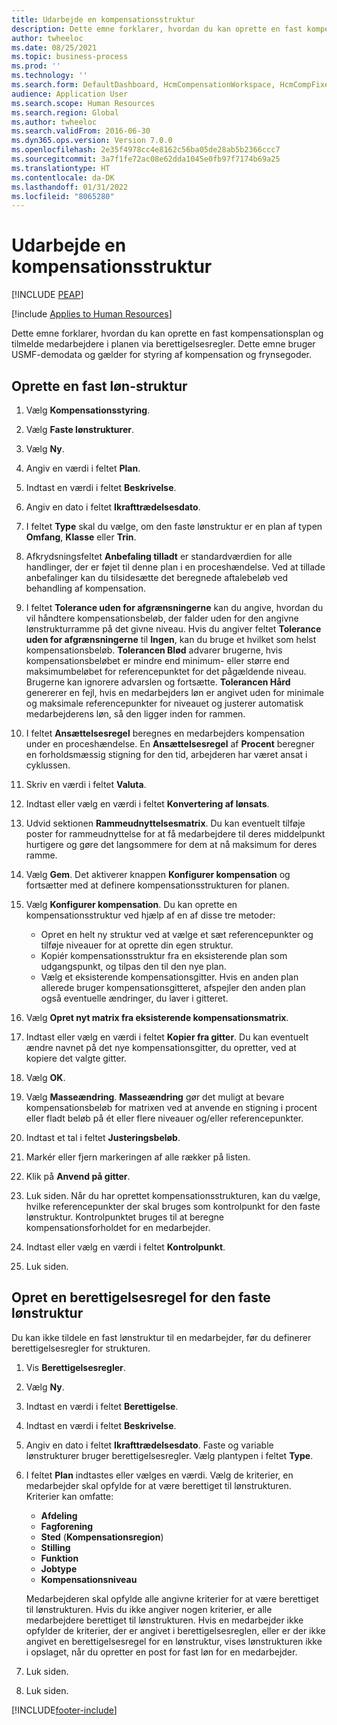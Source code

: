 ```yaml
---
title: Udarbejde en kompensationsstruktur
description: Dette emne forklarer, hvordan du kan oprette en fast kompensationsplan og tilmelde medarbejdere i planen via berettigelsesregler.
author: twheeloc
ms.date: 08/25/2021
ms.topic: business-process
ms.prod: ''
ms.technology: ''
ms.search.form: DefaultDashboard, HcmCompensationWorkspace, HcmCompFixedPlansPart, HRMCompFixedPlanTable, HRMCompCreateGridDialog, HRCCompGridView, HRMCompEligibility,  HRCCompGrid
audience: Application User
ms.search.scope: Human Resources
ms.search.region: Global
ms.author: twheeloc
ms.search.validFrom: 2016-06-30
ms.dyn365.ops.version: Version 7.0.0
ms.openlocfilehash: 2e35f4978cc4e8162c56ba05de28ab5b2366ccc7
ms.sourcegitcommit: 3a7f1fe72ac08e62dda1045e0fb97f7174b69a25
ms.translationtype: HT
ms.contentlocale: da-DK
ms.lasthandoff: 01/31/2022
ms.locfileid: "8065280"
---
```

# <a name="develop-a-compensation-structure"></a>Udarbejde en kompensationsstruktur


[!INCLUDE [PEAP](../includes/peap-1.md)]

[!include [Applies to Human Resources](../includes/applies-to-hr.md)]

Dette emne forklarer, hvordan du kan oprette en fast kompensationsplan og tilmelde medarbejdere i planen via berettigelsesregler. Dette emne bruger USMF-demodata og gælder for styring af kompensation og frynsegoder.

## <a name="create-a-fixed-compensation-plan"></a>Oprette en fast løn-struktur

1. Vælg **Kompensationsstyring**.

2. Vælg **Faste lønstrukturer**.

3. Vælg **Ny**.

4. Angiv en værdi i feltet **Plan**.

5. Indtast en værdi i feltet **Beskrivelse**.

6. Angiv en dato i feltet **Ikrafttrædelsesdato**.

7. I feltet **Type** skal du vælge, om den faste lønstruktur er en plan af typen **Omfang**, **Klasse** eller **Trin**.

8. Afkrydsningsfeltet **Anbefaling tilladt** er standardværdien for alle handlinger, der er føjet til denne plan i en proceshændelse. Ved at tillade anbefalinger kan du tilsidesætte det beregnede aftalebeløb ved behandling af kompensation.

9. I feltet **Tolerance uden for afgrænsningerne** kan du angive, hvordan du vil håndtere kompensationsbeløb, der falder uden for den angivne lønstrukturramme på det givne niveau. Hvis du angiver feltet **Tolerance uden for afgrænsningerne** til **Ingen**, kan du bruge et hvilket som helst kompensationsbeløb. **Tolerancen Blød** advarer brugerne, hvis kompensationsbeløbet er mindre end minimum- eller større end maksimumbeløbet for referencepunktet for det pågældende niveau. Brugerne kan ignorere advarslen og fortsætte. **Tolerancen Hård** genererer en fejl, hvis en medarbejders løn er angivet uden for minimale og maksimale referencepunkter for niveauet og justerer automatisk medarbejderens løn, så den ligger inden for rammen.

10. I feltet **Ansættelsesregel** beregnes en medarbejders kompensation under en proceshændelse. En **Ansættelsesregel** af **Procent** beregner en forholdsmæssig stigning for den tid, arbejderen har været ansat i cyklussen.

11. Skriv en værdi i feltet **Valuta**.

12. Indtast eller vælg en værdi i feltet **Konvertering af lønsats**.

13. Udvid sektionen **Rammeudnyttelsesmatrix**. Du kan eventuelt tilføje poster for rammeudnyttelse for at få medarbejdere til deres middelpunkt hurtigere og gøre det langsommere for dem at nå maksimum for deres ramme.

14. Vælg **Gem**. Det aktiverer knappen **Konfigurer kompensation** og fortsætter med at definere kompensationsstrukturen for planen.

15. Vælg **Konfigurer kompensation**. Du kan oprette en kompensationsstruktur ved hjælp af en af disse tre metoder:

    - Opret en helt ny struktur ved at vælge et sæt referencepunkter og tilføje niveauer for at oprette din egen struktur.
    - Kopiér kompensationsstruktur fra en eksisterende plan som udgangspunkt, og tilpas den til den nye plan.
    - Vælg et eksisterende kompensationsgitter. Hvis en anden plan allerede bruger kompensationsgitteret, afspejler den anden plan også eventuelle ændringer, du laver i gitteret.

16. Vælg **Opret nyt matrix fra eksisterende kompensationsmatrix**.

17. Indtast eller vælg en værdi i feltet **Kopier fra gitter**. Du kan eventuelt ændre navnet på det nye kompensationsgitter, du opretter, ved at kopiere det valgte gitter.

18. Vælg **OK**.

19. Vælg **Masseændring**. **Masseændring** gør det muligt at bevare kompensationsbeløb for matrixen ved at anvende en stigning i procent eller fladt beløb på ét eller flere niveauer og/eller referencepunkter.

20. Indtast et tal i feltet **Justeringsbeløb**.

21. Markér eller fjern markeringen af alle rækker på listen.

22. Klik på **Anvend på gitter**.

23. Luk siden. Når du har oprettet kompensationsstrukturen, kan du vælge, hvilke referencepunkter der skal bruges som kontrolpunkt for den faste lønstruktur. Kontrolpunktet bruges til at beregne kompensationsforholdet for en medarbejder.

24. Indtast eller vælg en værdi i feltet **Kontrolpunkt**.

25. Luk siden.

## <a name="create-an-eligibility-rule-for-the-fixed-compensation-plan"></a>Opret en berettigelsesregel for den faste lønstruktur

Du kan ikke tildele en fast lønstruktur til en medarbejder, før du definerer berettigelsesregler for strukturen.  

1. Vis **Berettigelsesregler**.

2. Vælg **Ny**.

3. Indtast en værdi i feltet **Berettigelse**.

4. Indtast en værdi i feltet **Beskrivelse**.

5. Angiv en dato i feltet **Ikrafttrædelsesdato**. Faste og variable lønstrukturer bruger berettigelsesregler. Vælg plantypen i feltet **Type**.

6. I feltet **Plan** indtastes eller vælges en værdi. Vælg de kriterier, en medarbejder skal opfylde for at være berettiget til lønstrukturen. Kriterier kan omfatte:

    - **Afdeling**
    - **Fagforening**
    - **Sted** (**Kompensationsregion**)
    - **Stilling**
    - **Funktion**
    - **Jobtype**
    - **Kompensationsniveau**
    
    Medarbejderen skal opfylde alle angivne kriterier for at være berettiget til lønstrukturen. Hvis du ikke angiver nogen kriterier, er alle medarbejdere berettiget til lønstrukturen. Hvis en medarbejder ikke opfylder de kriterier, der er angivet i berettigelsesreglen, eller er der ikke angivet en berettigelsesregel for en lønstruktur, vises lønstrukturen ikke i opslaget, når du opretter en post for fast løn for en medarbejder.

7. Luk siden.

8. Luk siden.



[!INCLUDE[footer-include](../includes/footer-banner.md)]
